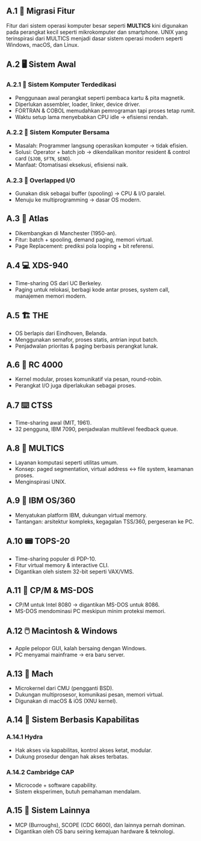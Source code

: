 
## A.1 🚀 Migrasi Fitur
Fitur dari sistem operasi komputer besar seperti **MULTICS** kini digunakan pada perangkat kecil seperti mikrokomputer dan smartphone. UNIX yang terinspirasi dari MULTICS menjadi dasar sistem operasi modern seperti Windows, macOS, dan Linux.

## A.2 🖥️ Sistem Awal

### A.2.1 🔧 Sistem Komputer Terdedikasi
- Penggunaan awal perangkat seperti pembaca kartu & pita magnetik.
- Diperlukan assembler, loader, linker, device driver.
- FORTRAN & COBOL memudahkan pemrograman tapi proses tetap rumit.
- Waktu setup lama menyebabkan CPU idle → efisiensi rendah.

### A.2.2 🤖 Sistem Komputer Bersama
- Masalah: Programmer langsung operasikan komputer → tidak efisien.
- Solusi: Operator + batch job → dikendalikan monitor resident & control card (`$JOB`, `$FTN`, `$END`).
- Manfaat: Otomatisasi eksekusi, efisiensi naik.

### A.2.3 🔄 Overlapped I/O
- Gunakan disk sebagai buffer (spooling) → CPU & I/O paralel.
- Menuju ke multiprogramming → dasar OS modern.

## A.3 🧠 Atlas
- Dikembangkan di Manchester (1950-an).
- Fitur: batch + spooling, demand paging, memori virtual.
- Page Replacement: prediksi pola looping + bit referensi.

## A.4 💻 XDS-940
- Time-sharing OS dari UC Berkeley.
- Paging untuk relokasi, berbagi kode antar proses, system call, manajemen memori modern.

## A.5 🏗️ THE
- OS berlapis dari Eindhoven, Belanda.
- Menggunakan semafor, proses statis, antrian input batch.
- Penjadwalan prioritas & paging berbasis perangkat lunak.

## A.6 🧩 RC 4000
- Kernel modular, proses komunikatif via pesan, round-robin.
- Perangkat I/O juga diperlakukan sebagai proses.

## A.7 ⌨️ CTSS
- Time-sharing awal (MIT, 1961).
- 32 pengguna, IBM 7090, penjadwalan multilevel feedback queue.

## A.8 🔐 MULTICS
- Layanan komputasi seperti utilitas umum.
- Konsep: paged segmentation, virtual address ↔ file system, keamanan proses.
- Menginspirasi UNIX.

## A.9 🏢 IBM OS/360
- Menyatukan platform IBM, dukungan virtual memory.
- Tantangan: arsitektur kompleks, kegagalan TSS/360, pergeseran ke PC.

## A.10 📟 TOPS-20
- Time-sharing populer di PDP-10.
- Fitur virtual memory & interactive CLI.
- Digantikan oleh sistem 32-bit seperti VAX/VMS.

## A.11 💾 CP/M & MS-DOS
- CP/M untuk Intel 8080 → digantikan MS-DOS untuk 8086.
- MS-DOS mendominasi PC meskipun minim proteksi memori.

## A.12 🖱️ Macintosh & Windows
- Apple pelopor GUI, kalah bersaing dengan Windows.
- PC menyamai mainframe → era baru server.

## A.13 🧪 Mach
- Microkernel dari CMU (pengganti BSD).
- Dukungan multiprosesor, komunikasi pesan, memori virtual.
- Digunakan di macOS & iOS (XNU kernel).

## A.14 🔐 Sistem Berbasis Kapabilitas

### A.14.1 Hydra
- Hak akses via kapabilitas, kontrol akses ketat, modular.
- Dukung prosedur dengan hak akses terbatas.

### A.14.2 Cambridge CAP
- Microcode + software capability.
- Sistem eksperimen, butuh pemahaman mendalam.

## A.15 🧬 Sistem Lainnya
- MCP (Burroughs), SCOPE (CDC 6600), dan lainnya pernah dominan.
- Digantikan oleh OS baru seiring kemajuan hardware & teknologi.
